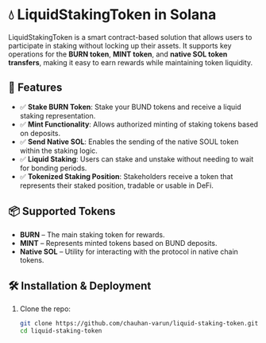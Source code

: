 # 💧 LiquidStakingToken in Solana

LiquidStakingToken is a smart contract-based solution that allows users to participate in staking without locking up their assets. It supports key operations for the **BURN token**, **MINT token**, and **native SOL token transfers**, making it easy to earn rewards while maintaining token liquidity.

## 🚀 Features

- ✅ **Stake BURN Token**: Stake your BUND tokens and receive a liquid staking representation.
- ✅ **Mint Functionality**: Allows authorized minting of staking tokens based on deposits.
- ✅ **Send Native SOL**: Enables the sending of the native SOUL token within the staking logic.
- ✅ **Liquid Staking**: Users can stake and unstake without needing to wait for bonding periods.
- ✅ **Tokenized Staking Position**: Stakeholders receive a token that represents their staked position, tradable or usable in DeFi.

## 📦 Supported Tokens

- **BURN** – The main staking token for rewards.
- **MINT** – Represents minted tokens based on BUND deposits.
- **Native SOL** – Utility for interacting with the protocol in native chain tokens.

## 🛠️ Installation & Deployment

1. Clone the repo:
   ```bash
   git clone https://github.com/chauhan-varun/liquid-staking-token.git
   cd liquid-staking-token
